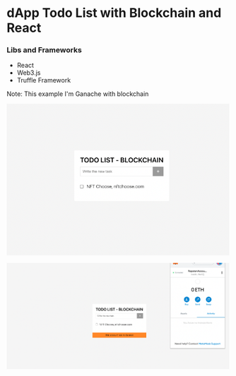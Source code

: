 # dApp Todo List with Blockchain and React

### Libs and Frameworks

- React
- Web3.js
- Truffle Framework

Note: This example I'm Ganache with blockchain

![dApp - Todo List](./dapp-todo.png)

![dApp - Todo List Validate balance](./validate-balance.png)
